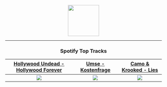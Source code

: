 <p align="center">
  <a href="https://www.tobiasmichael.de">
    <img src="https://tobiasmichael.de/assets/logo.gif" width="100" height="100"/>
  </a>
</p>

---

<h3 align="center">Spotify Top Tracks</h3>

[Hollywood Undead - Hollywood Forever](https://open.spotify.com/track/5CNopDW4B3IBlspdSmvjCh)|[Umse - Kostenfrage](https://open.spotify.com/track/164d5JIV7srIeaERoX3YuZ)|[Camo & Krooked - Lies](https://open.spotify.com/track/0cNL4jWf1723O9XI14KBus)
:---:|:----:|:----:
<img src="https://i.scdn.co/image/ab67616d00001e0227b1affc753caff12c012542"/>|<img src="https://i.scdn.co/image/ab67616d00001e023ba4313ab98702f984e7252c"/>|<img src="https://i.scdn.co/image/ab67616d00001e029c28ae5af18850587dd7d241"/>